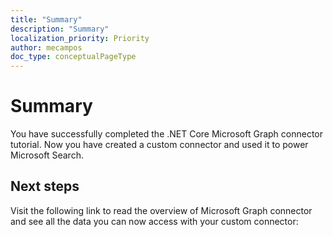 ```yaml
---
title: "Summary"
description: "Summary"
localization_priority: Priority
author: mecampos
doc_type: conceptualPageType
---
```


# Summary

You have successfully completed the .NET Core Microsoft Graph connector tutorial. Now you have created a custom connector and used it to power Microsoft Search.

## Next steps
Visit the following link to read the overview of Microsoft Graph connector and see all the data you can now access with your custom connector:
<!---<related docs are part of PR#12368
[Microsoft Graph connectors overview](connecting-external-content-connectors-overview.md)--->